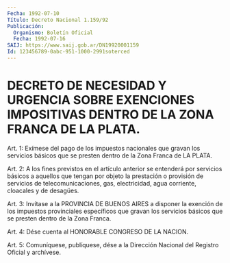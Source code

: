 ```yaml
---
Fecha: 1992-07-10
Título: Decreto Nacional 1.159/92
Publicación:
  Organismo: Boletín Oficial
  Fecha: 1992-07-16
SAIJ: https://www.saij.gob.ar/DN19920001159
Id: 123456789-0abc-951-1000-2991soterced
---
```

# DECRETO DE NECESIDAD Y URGENCIA SOBRE EXENCIONES IMPOSITIVAS DENTRO DE LA ZONA FRANCA DE LA PLATA.

<a id="1"></a>
Art. 1: Exímese del pago de los impuestos nacionales que gravan los  servicios  básicos  que se presten dentro de la Zona Franca de LA PLATA.

<a id="2"></a>
Art.  2:  A  los  fines  previstos  en el artículo anterior se entenderá por servicios básicos a aquellos  que  tengan  por objeto la prestación o provisión de servicios de telecomunicaciones,  gas, electricidad, agua corriente, cloacales y de desagües.

<a id="3"></a>
Art.  3: Invítase a la PROVINCIA DE BUENOS AIRES a disponer la exención de  los  impuestos provinciales específicos que gravan los servicios  básicos  que  se  presten  dentro  de  la  Zona  Franca.

<a id="4"></a>
Art.  4:  Dése  cuenta  al  HONORABLE  CONGRESO  DE LA NACION.

<a id="5"></a>
Art.  5: Comuníquese, publíquese, dése a la Dirección Nacional del Registro Oficial y archívese.